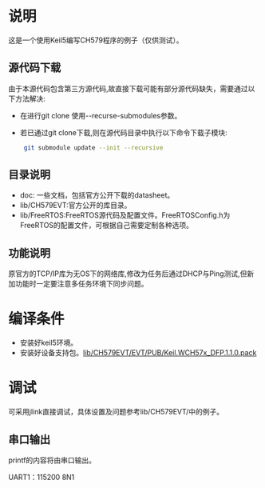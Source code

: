 # 说明

这是一个使用Keil5编写CH579程序的例子（仅供测试）。

## 源代码下载

由于本源代码包含第三方源代码,故直接下载可能有部分源代码缺失，需要通过以下方法解决:

- 在进行git clone 使用--recurse-submodules参数。

- 若已通过git clone下载,则在源代码目录中执行以下命令下载子模块:

  ```bash
   git submodule update --init --recursive
  ```

## 目录说明

- doc: 一些文档，包括官方公开下载的datasheet。
- lib/CH579EVT:官方公开的库目录。
- lib/FreeRTOS:FreeRTOS源代码及配置文件。FreeRTOSConfig.h为FreeRTOS的配置文件，可根据自己需要定制各种选项。

## 功能说明

原官方的TCP/IP库为无OS下的网络库,修改为任务后通过DHCP与Ping测试,但新加功能时一定要注意多任务环境下同步问题。



# 编译条件

- 安装好keil5环境。
- 安装好设备支持包。[lib/CH579EVT/EVT/PUB/Keil.WCH57x_DFP.1.1.0.pack](./lib/CH579EVT/EVT/PUB/Keil.WCH57x_DFP.1.1.0.pack)

# 调试

可采用jlink直接调试，具体设置及问题参考lib/CH579EVT/中的例子。

## 串口输出

printf的内容将由串口输出。

UART1：115200 8N1
